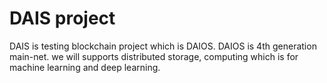 # DAIS project
DAIS is testing blockchain project which is DAIOS.
DAIOS is 4th generation main-net. we will supports distributed storage, computing which is for machine learning and deep learning.